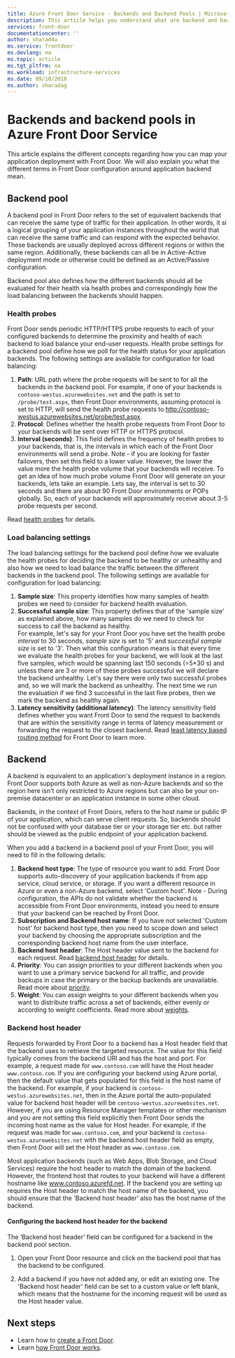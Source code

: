 ```yaml
---
title: Azure Front Door Service - Backends and Backend Pools | Microsoft Docs
description: This article helps you understand what are backend and backend pools for in Front Door configuration.
services: front-door
documentationcenter: ''
author: sharad4u
ms.service: frontdoor
ms.devlang: na
ms.topic: article
ms.tgt_pltfrm: na
ms.workload: infrastructure-services
ms.date: 09/10/2018
ms.author: sharadag
---
```


# Backends and backend pools in Azure Front Door Service
This article explains the different concepts regarding how you can map your application deployment with Front Door. We will also explain you what the different terms in Front Door configuration around application backend mean.

## Backend pool
A backend pool in Front Door refers to the set of equivalent backends that can receive the same type of traffic for their application. In other words, it si a logical grouping of your application instances throughout the world that can receive the same traffic and can respond with the expected behavior. These backends are usually deployed across different regions or within the same region. Additionally, these backends can all be in Active-Active deployment mode or otherwise could be defined as an Active/Passive configuration.

Backend pool also defines how the different backends should all be evaluated for their health via health probes and correspondingly how the load balancing between the backends should happen.

### Health probes
Front Door sends periodic HTTP/HTTPS probe requests to each of your configured backends to determine the proximity and health of each backend to load balance your end-user requests. Health probe settings for a backend pool define how we poll for the health status for your application backends. The following settings are available for configuration for load balancing:

1. **Path**: URL path where the probe requests will be sent to for all the backends in the backend pool. For example, if one of your backends is `contoso-westus.azurewebsites.net` and the path is set to `/probe/test.aspx`, then Front Door environments, assuming protocol is set to HTTP, will send the health probe requests to http://contoso-westus.azurewebsites.net/probe/test.aspx. 
2. **Protocol**: Defines whether the health probe requests from Front Door to your backends will be sent over HTTP or HTTPS protocol.
3. **Interval (seconds)**: This field defines the frequency of health probes to your backends, that is, the intervals in which each of the Front Door environments will send a probe. Note - if you are looking for faster failovers, then set this field to a lower value. However, the lower the value more the health probe volume that your backends will receive. To get an idea of how much probe volume Front Door will generate on your backends, lets take an example. Lets say, the interval is set to 30 seconds and there are about 90 Front Door environments or POPs globally. So, each of your backends will approximately receive about 3-5 probe requests per second.

Read [health probes](front-door-health-probes.md) for details.

### Load balancing settings
The load balancing settings for the backend pool define how we evaluate the health probes for deciding the backend to be healthy or unhealthy and also how we need to load balance the traffic between the different backends in the backend pool. The following settings are available for configuration for load balancing:

1. **Sample size**: This property identifies how many samples of health probes we need to consider for backend health evaluation.
2. **Successful sample size**: This property defines that of the 'sample size' as explained above, how many samples do we need to check for success to call the backend as healthy. 
</br>For example, let's say for your Front Door you have set the health probe *interval* to 30 seconds, *sample size* is set to '5' and *successful sample size* is set to '3'. Then what this configuration means is that every time we evaluate the health probes for your backend, we will look at the last five samples, which would be spanning last 150 seconds (=5*30 s) and unless there are 3 or more of these probes successful we will declare the backend unhealthy. Let's say there were only two successful probes and, so we will mark the backend as unhealthy. The next time we run the evaluation if we find 3 successful in the last five probes, then we mark the backend as healthy again.
3. **Latency sensitivity (additional latency)**: The latency sensitivity field defines whether you want Front Door to send the request to backends that are within the sensitivity range in terms of latency measurement or forwarding the request to the closest backend. Read [least latency based routing method](front-door-routing-methods.md#latency) for Front Door to learn more.

## Backend
A backend is equivalent to an application's deployment instance in a region. Front Door supports both Azure as well as non-Azure backends and so the region here isn't only restricted to Azure regions but can also be your on-premise datacenter or an application instance in some other cloud.

Backends, in the context of Front Doors, refers to the host name or public IP of your application, which can serve client requests. So, backends should not be confused with your database tier or your storage tier etc. but rather should be viewed as the public endpoint of your application backend.

When you add a backend in a backend pool of your Front Door, you will need to fill in the following details:

1. **Backend host type**: The type of resource you want to add. Front Door supports auto-discovery of your application backends if from app service, cloud service, or storage. If you want a different resource in Azure or even a non-Azure backend, select 'Custom host'. Note - During configuration, the APIs do not validate whether the backend is accessible from Front Door environments, instead you need to ensure that your backend can be reached by Front Door. 
2. **Subscription and Backend host name**: If you have not selected 'Custom host' for backend host type, then you need to scope down and select your backend by choosing the appropriate subscription and the corresponding backend host name from the user interface.
3. **Backend host header**: The Host header value sent to the backend for each request. Read [backend host header](#hostheader) for details.
4. **Priority**: You can assign priorities to your different backends when you want to use a primary service backend for all traffic, and provide backups in case the primary or the backup backends are unavailable. Read more about [priority](front-door-routing-methods.md#priority).
5. **Weight**: You can assign weights to your different backends when you want to distribute traffic across a set of backends, either evenly or according to weight coefficients. Read more about [weights](front-door-routing-methods.md#weighted).


### <a name = "hostheader"></a>Backend host header

Requests forwarded by Front Door to a backend has a Host header field that the backend uses to retrieve the targeted resource. The value for this field typically comes from the backend URI and has the host and port. For example, a request made for `www.contoso.com` will have the Host header `www.contoso.com`. If you are configuring your backend using Azure portal, then the default value that gets populated for this field is the host name of the backend. For example, if your backend is `contoso-westus.azurewebsites.net`, then in the Azure portal the auto-populated value for backend host header will be `contoso-westus.azurewebsites.net`. 
</br>However, if you are using Resource Manager templates or other mechanism and you are not setting this field explicitly then Front Door sends the incoming host name as the value for Host header. For example, if the request was made for `www.contoso.com`, and your backend is `contoso-westus.azurewebsites.net` with the backend host header field as empty, then Front Door will set the Host header as `www.contoso.com`.

Most application backends (such as Web Apps, Blob Storage, and Cloud Services) require the host header to match the domain of the backend. However, the frontend host that routes to your backend will have a different hostname like www.contoso.azurefd.net. If the backend you are setting up requires the Host header to match the host name of the backend, you should ensure that the 'Backend host header’ also has the host name of the backend.

#### Configuring the backend host header for the backend
The ‘Backend host header’ field can be configured for a backend in the backend pool section.

1. Open your Front Door resource and click on the backend pool that has the backend to be configured.

2. Add a backend if you have not added any, or edit an existing one. The 'Backend host header' field can be set to a custom value or left blank, which means that the hostname for the incoming request will be used as the Host header value.



## Next steps

- Learn how to [create a Front Door](quickstart-create-front-door.md).
- Learn [how Front Door works](front-door-routing-architecture.md).